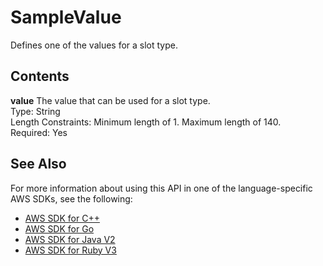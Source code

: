 # SampleValue<a name="API_SampleValue"></a>

Defines one of the values for a slot type\.

## Contents<a name="API_SampleValue_Contents"></a>

 **value**   <a name="lexv2-Type-SampleValue-value"></a>
The value that can be used for a slot type\.  
Type: String  
Length Constraints: Minimum length of 1\. Maximum length of 140\.  
Required: Yes

## See Also<a name="API_SampleValue_SeeAlso"></a>

For more information about using this API in one of the language\-specific AWS SDKs, see the following:
+  [ AWS SDK for C\+\+](https://docs.aws.amazon.com/goto/SdkForCpp/models.lex.v2-2020-08-07/SampleValue) 
+  [ AWS SDK for Go](https://docs.aws.amazon.com/goto/SdkForGoV1/models.lex.v2-2020-08-07/SampleValue) 
+  [ AWS SDK for Java V2](https://docs.aws.amazon.com/goto/SdkForJavaV2/models.lex.v2-2020-08-07/SampleValue) 
+  [ AWS SDK for Ruby V3](https://docs.aws.amazon.com/goto/SdkForRubyV3/models.lex.v2-2020-08-07/SampleValue) 